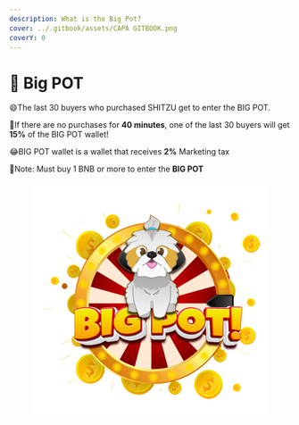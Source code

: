 ```yaml
---
description: What is the Big Pot?
cover: ../.gitbook/assets/CAPA GITBOOK.png
coverY: 0
---
```


# 🐶 Big POT

:smile:The last 30 buyers who purchased SHITZU get to enter the BIG POT.

:clap:If there are no purchases for **40 minutes**, one of the last 30 buyers will get **15%** of the BIG POT wallet!

:joy:BIG POT wallet is a wallet that receives **2%** Marketing tax

:tada:Note: Must buy 1 BNB or more to enter the **BIG POT**

<figure><img src="../.gitbook/assets/shitzu big pot¹.png" alt=""><figcaption></figcaption></figure>
